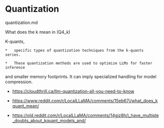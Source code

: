 # Quantization

quantization.md

What does the k mean in (Q4_k)

K-quants, 

    *   specific types of quantization techniques from the k-quants series. 
    
    *   These quantization methods are used to optimize LLMs for faster inference 
and smaller memory footprints. It can imply specialized handling for model compression.

*   https://cloudthrill.ca/llm-quantization-all-you-need-to-know

*   https://www.reddit.com/r/LocalLLaMA/comments/15eb67i/what_does_kquant_mean/

*   https://old.reddit.com/r/LocalLLaMA/comments/14gjz8h/i_have_multiple_doubts_about_kquant_models_and/
